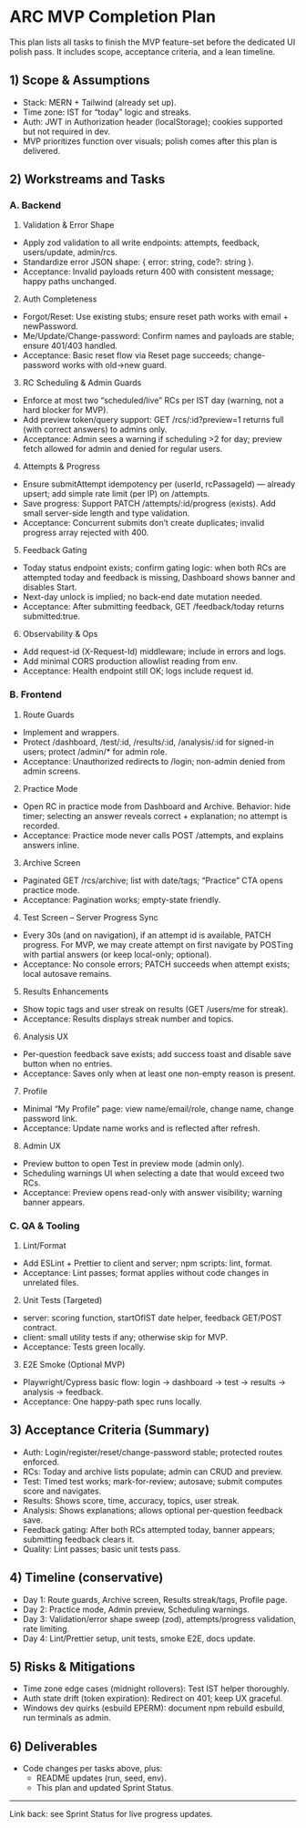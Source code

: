 # ARC MVP Completion Plan

This plan lists all tasks to finish the MVP feature-set before the dedicated UI polish pass. It includes scope, acceptance criteria, and a lean timeline.

## 1) Scope & Assumptions

- Stack: MERN + Tailwind (already set up).
- Time zone: IST for “today” logic and streaks.
- Auth: JWT in Authorization header (localStorage); cookies supported but not required in dev.
- MVP prioritizes function over visuals; polish comes after this plan is delivered.

## 2) Workstreams and Tasks

### A. Backend

1. Validation & Error Shape

- Apply zod validation to all write endpoints: attempts, feedback, users/update, admin/rcs.
- Standardize error JSON shape: { error: string, code?: string }.
- Acceptance: Invalid payloads return 400 with consistent message; happy paths unchanged.

2. Auth Completeness

- Forgot/Reset: Use existing stubs; ensure reset path works with email + newPassword.
- Me/Update/Change-password: Confirm names and payloads are stable; ensure 401/403 handled.
- Acceptance: Basic reset flow via Reset page succeeds; change-password works with old->new guard.

3. RC Scheduling & Admin Guards

- Enforce at most two “scheduled/live” RCs per IST day (warning, not a hard blocker for MVP).
- Add preview token/query support: GET /rcs/:id?preview=1 returns full (with correct answers) to admins only.
- Acceptance: Admin sees a warning if scheduling >2 for day; preview fetch allowed for admin and denied for regular users.

4. Attempts & Progress

- Ensure submitAttempt idempotency per (userId, rcPassageId) — already upsert; add simple rate limit (per IP) on /attempts.
- Save progress: Support PATCH /attempts/:id/progress (exists). Add small server-side length and type validation.
- Acceptance: Concurrent submits don’t create duplicates; invalid progress array rejected with 400.

5. Feedback Gating

- Today status endpoint exists; confirm gating logic: when both RCs are attempted today and feedback is missing, Dashboard shows banner and disables Start.
- Next-day unlock is implied; no back-end date mutation needed.
- Acceptance: After submitting feedback, GET /feedback/today returns submitted:true.

6. Observability & Ops

- Add request-id (X-Request-Id) middleware; include in errors and logs.
- Add minimal CORS production allowlist reading from env.
- Acceptance: Health endpoint still OK; logs include request id.

### B. Frontend

1. Route Guards

- Implement <RequireAuth> and <RequireAdmin> wrappers.
- Protect /dashboard, /test/:id, /results/:id, /analysis/:id for signed-in users; protect /admin/\* for admin role.
- Acceptance: Unauthorized redirects to /login; non-admin denied from admin screens.

2. Practice Mode

- Open RC in practice mode from Dashboard and Archive. Behavior: hide timer; selecting an answer reveals correct + explanation; no attempt is recorded.
- Acceptance: Practice mode never calls POST /attempts, and explains answers inline.

3. Archive Screen

- Paginated GET /rcs/archive; list with date/tags; “Practice” CTA opens practice mode.
- Acceptance: Pagination works; empty-state friendly.

4. Test Screen – Server Progress Sync

- Every 30s (and on navigation), if an attempt id is available, PATCH progress. For MVP, we may create attempt on first navigate by POSTing with partial answers (or keep local-only; optional).
- Acceptance: No console errors; PATCH succeeds when attempt exists; local autosave remains.

5. Results Enhancements

- Show topic tags and user streak on results (GET /users/me for streak).
- Acceptance: Results displays streak number and topics.

6. Analysis UX

- Per-question feedback save exists; add success toast and disable save button when no entries.
- Acceptance: Saves only when at least one non-empty reason is present.

7. Profile

- Minimal “My Profile” page: view name/email/role, change name, change password link.
- Acceptance: Update name works and is reflected after refresh.

8. Admin UX

- Preview button to open Test in preview mode (admin only).
- Scheduling warnings UI when selecting a date that would exceed two RCs.
- Acceptance: Preview opens read-only with answer visibility; warning banner appears.

### C. QA & Tooling

1. Lint/Format

- Add ESLint + Prettier to client and server; npm scripts: lint, format.
- Acceptance: Lint passes; format applies without code changes in unrelated files.

2. Unit Tests (Targeted)

- server: scoring function, startOfIST date helper, feedback GET/POST contract.
- client: small utility tests if any; otherwise skip for MVP.
- Acceptance: Tests green locally.

3. E2E Smoke (Optional MVP)

- Playwright/Cypress basic flow: login → dashboard → test → results → analysis → feedback.
- Acceptance: One happy-path spec runs locally.

## 3) Acceptance Criteria (Summary)

- Auth: Login/register/reset/change-password stable; protected routes enforced.
- RCs: Today and archive lists populate; admin can CRUD and preview.
- Test: Timed test works; mark-for-review; autosave; submit computes score and navigates.
- Results: Shows score, time, accuracy, topics, user streak.
- Analysis: Shows explanations; allows optional per-question feedback save.
- Feedback gating: After both RCs attempted today, banner appears; submitting feedback clears it.
- Quality: Lint passes; basic unit tests pass.

## 4) Timeline (conservative)

- Day 1: Route guards, Archive screen, Results streak/tags, Profile page.
- Day 2: Practice mode, Admin preview, Scheduling warnings.
- Day 3: Validation/error shape sweep (zod), attempts/progress validation, rate limiting.
- Day 4: Lint/Prettier setup, unit tests, smoke E2E, docs update.

## 5) Risks & Mitigations

- Time zone edge cases (midnight rollovers): Test IST helper thoroughly.
- Auth state drift (token expiration): Redirect on 401; keep UX graceful.
- Windows dev quirks (esbuild EPERM): document npm rebuild esbuild, run terminals as admin.

## 6) Deliverables

- Code changes per tasks above, plus:
  - README updates (run, seed, env).
  - This plan and updated Sprint Status.

---

Link back: see Sprint Status for live progress updates.
